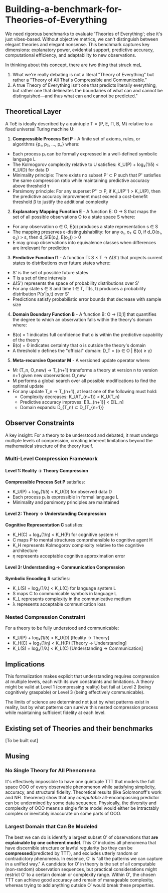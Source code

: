 # Building-a-benchmark-for-Theories-of-Everything

We need rigorous benchmarks to evaluate 'Theories of Everything'; else it's just vibes-based. Without objective metrics, we can't distinguish between elegant theories and elegant nonsense. This benchmark captures key dimensions: explanatory power, evidential support, predictive accuracy, computational efficiency, and adaptability to new observations.

In thinking about this concept, there are two thing that struck meL

1. What we're really debating is not a literal "Theory of Everything" but rather a "Theory of All That's Compressible and Communicable."
2. A true Theory of Everything isn’t one that predicts literally everything, but rather one that delineates the boundaries of what can and cannot be distinguished—and thus what can and cannot be predicted."

## Theoretical Layer

A ToE is ideally described by a quintuple T = ⟨P, E, Π, B, M⟩ relative to a fixed universal Turing machine U:

1. **Compressible Process Set P** - A finite set of axioms, rules, or algorithms {p₁, p₂, ..., pₙ} where:
  * Each process pᵢ can be formally expressed in a well-defined symbolic language L
  * The Kolmogorov complexity relative to U satisfies: K_U(P) + log₂(1/δ) < K_U(D) for data D
  * Minimality principle: There exists no subset P' ⊂ P such that P' satisfies the same compression ratio while maintaining predictive accuracy above threshold τ
  * Parsimony principle: For any superset P'' ⊃ P, if K_U(P'') > K_U(P), then the predictive accuracy improvement must exceed a cost-benefit threshold β to justify the additional complexity

2. **Explanatory Mapping Function E** - A function E: O → S that maps the set of all possible observations O to a state space S where:
  * For any observation o ∈ O, E(o) produces a state representation s ∈ S
  * The mapping preserves ε-distinguishability: for any o₁, o₂ ∈ O, if d_O(o₁, o₂) > ε, then d_S(E(o₁), E(o₂)) > 0
  * E may group observations into equivalence classes when differences are irrelevant for prediction

3. **Predictive Function Π** - A function Π: S × T → Δ(S') that projects current states to distributions over future states where:
  * S' is the set of possible future states
  * T is a set of time intervals
  * Δ(S') represents the space of probability distributions over S'
  * For any state s ∈ S and time t ∈ T, Π(s, t) produces a probability distribution P(s'|s,t) over S'
  * Predictions satisfy probabilistic error bounds that decrease with sample size

4. **Domain Boundary Function B** - A function B: O → [0,1] that quantifies the degree to which an observation falls within the theory's domain where:
  * B(o) = 1 indicates full confidence that o is within the predictive capability of the theory
  * B(o) = 0 indicates certainty that o is outside the theory's domain
  * A threshold γ defines the "official" domain: D_T = {o ∈ O | B(o) ≥ γ}

5. **Meta-recursive Operator M** - A versioned update operator where:
  * M: (T_n, O_new) → T_{n+1} transforms a theory at version n to version n+1 given new observations O_new
  * M performs a global search over all possible modifications to find the optimal update
  * For any update T_n → T_{n+1}, at least one of the following must hold:
     * Complexity decreases: K_U(T_{n+1}) < K_U(T_n)
     * Predictive accuracy improves: E[L_{n+1}] < E[L_n]
     * Domain expands: D_{T_n} ⊂ D_{T_{n+1}}

## Observer Constraints

A key insight: For a theory to be understood and debated, it must undergo multiple levels of compression, creating inherent limitations beyond the mathematical structure of the theory itself.

### Multi-Level Compression Framework

#### Level 1: Reality → Theory Compression
**Compressible Process Set P** satisfies:
- K_U(P) + log₂(1/δ) < K_U(D) for observed data D
- Each process pᵢ is expressible in formal language L
- Minimality and parsimony principles are maintained

#### Level 2: Theory → Understanding Compression
**Cognitive Representation C** satisfies:
- K_H(C) + log₂(1/η) < K_H(P) for cognitive system H
- C maps P to mental structures comprehensible to cognitive agent H
- K_H represents Kolmogorov complexity relative to the cognitive architecture
- η represents acceptable cognitive approximation error

#### Level 3: Understanding → Communication Compression
**Symbolic Encoding S** satisfies:
- K_L(S) + log₂(1/λ) < K_L(C) for language system L
- S maps C to communicable symbols in language L
- K_L represents complexity in the communicative medium
- λ represents acceptable communication loss

### Nested Compression Constraint
For a theory to be fully understood and communicable:
- K_U(P) + log₂(1/δ) < K_U(D)   [Reality → Theory]
- K_H(C) + log₂(1/η) < K_H(P)   [Theory → Understanding]
- K_L(S) + log₂(1/λ) < K_L(C)   [Understanding → Communication]

## Implications

This formalization makes explicit that understanding requires compression at multiple levels, each with its own constraints and limitations. A theory might be valid at Level 1 (compressing reality) but fail at Level 2 (being cognitively graspable) or Level 3 (being effectively communicable).

The limits of science are determined not just by what patterns exist in reality, but by what patterns can survive this nested compression process while maintaining sufficient fidelity at each level.


## Existing set of Theories and their benchmarks

[To be built out]

## Musing

### No Single Theory for **All** Phenomena
It's effectively impossible to have one quintuple TTT that models the full space OOO of every observable phenomenon while satisfying simplicity, accuracy, and structural fidelity. Theoretical results (like Solomonoff's work and NFL theorems) show that any *computable* all-encompassing predictor can be undermined by some data sequence. Physically, the diversity and complexity of OOO means a single finite model would either be intractably complex or inevitably inaccurate on some parts of OOO.

### Largest Domain that Can Be Modeled
The best we can do is identify a largest subset O′ of observations that **are explainable by one coherent model**. This O′ includes all phenomena that have discernible structure or lawful regularity (so they can be **compressed**/predicted by TTT), and excludes utterly random or contradictory phenomena. In essence, O′ is "all the patterns we can capture in a unified way." A candidate for O′ in theory is the set of all computable (non-random) observation sequences, but practical considerations might restrict O′ to a certain domain or complexity range. Within O′, the chosen TTT can achieve good accuracy and remain of manageable complexity, whereas trying to add anything outside O′ would break these properties.
